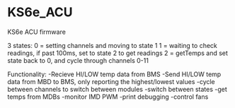 # KS6e_ACU
KS6e ACU firmware


3 states:
0 = setting channels and moving to state 1
1 = waiting to check readings, if past 100ms, set to state 2 to get readings
2 = getTemps and set state back to 0, and cycle through channels 0-11

Functionality:
-Recieve HI/LOW temp data from BMS
-Send HI/LOW temp data from MBD to BMS, only reporting the highest/lowest values
-cycle between channels to switch between modules
-switch between states
-get temps from MDBs
-monitor IMD PWM 
-print debugging
-control fans

